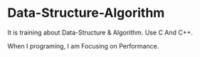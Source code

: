 # Data-Structure-Algorithm

It is training about Data-Structure & Algorithm. 
Use C And C++.

When I programing, I am Focusing on Performance. 

